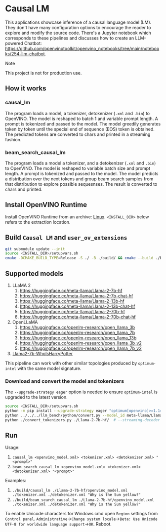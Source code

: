 # Causal LM

This applications showcase inference of a causal language model (LM). They don't have many configuration options to encourage the reader to explore and modify the source code. There's a Jupyter notebook which corresponds to these pipelines and discusses how to create an LLM-powered Chatbot: https://github.com/openvinotoolkit/openvino_notebooks/tree/main/notebooks/254-llm-chatbot.

> [!NOTE]
> This project is not for production use.

## How it works

### causal_lm

The program loads a model, a tokenizer, detokenizer (`.xml` and `.bin`) to OpenVINO. The model is reshaped to batch 1 and variable prompt length. A prompt is tokenized and passed to the model. The model greedily generates token by token until the special end of sequence (EOS) token is obtained. The predicted tokens are converted to chars and printed in a streaming fashion.

### beam_search_causal_lm

The program loads a model a tokenizer, and a detokenizer (`.xml` and `.bin`) to OpenVINO. The model is reshaped to variable batch size and prompt length. A prompt is tokenized and passed to the model. The model predicts a distribution over the next tokens and group beam search samples from that distribution to explore possible sequesnses. The result is converted to chars and printed.

## Install OpenVINO Runtime

Install OpenVINO Runtime from an archive: [Linux](https://docs.openvino.ai/2023.2/openvino_docs_install_guides_installing_openvino_from_archive_linux.html). `<INSTALL_DIR>` below refers to the extraction location.

## Build `Causal LM` and `user_ov_extensions`

```sh
git submodule update --init
source <INSTALL_DIR>/setupvars.sh
cmake -DCMAKE_BUILD_TYPE=Release -S ./ -B ./build/ && cmake --build ./build/ --config Release -j
```

## Supported models

1. LLaMA 2
   1. https://huggingface.co/meta-llama/Llama-2-7b-hf
   2. https://huggingface.co/meta-llama/Llama-2-7b-chat-hf
   3. https://huggingface.co/meta-llama/Llama-2-13b-hf
   4. https://huggingface.co/meta-llama/Llama-2-13b-chat-hf
   5. https://huggingface.co/meta-llama/Llama-2-70b-hf
   6. https://huggingface.co/meta-llama/Llama-2-70b-chat-hf
2. OpenLLaMA
   1. https://huggingface.co/openlm-research/open_llama_3b
   2. https://huggingface.co/openlm-research/open_llama_7b
   3. https://huggingface.co/openlm-research/open_llama_13b
   4. https://huggingface.co/openlm-research/open_llama_3b_v2
   5. https://huggingface.co/openlm-research/open_llama_7b_v2
3. [Llama2-7b-WhoIsHarryPotter](https://huggingface.co/microsoft/Llama2-7b-WhoIsHarryPotter)

This pipeline can work with other similar topologies produced by `optimum-intel` with the same model signature.

### Download and convert the model and tokenizers

The `--upgrade-strategy eager` option is needed to ensure `optimum-intel` is upgraded to the latest version.

```sh
source <INSTALL_DIR>/setupvars.sh
python -m pip install --upgrade-strategy eager "optimum[openvino]>=1.14" -r ../../../llm_bench/python/requirements.txt ../../../thirdparty/openvino_contrib/modules/custom_operations/[transformers] --extra-index-url https://download.pytorch.org/whl/cpu
python ../../../llm_bench/python/convert.py --model_id meta-llama/Llama-2-7b-hf --output_dir ./Llama-2-7b-hf/ --stateful
python ./convert_tokenizers.py ./Llama-2-7b-hf/  # --streaming-decoder for beam_search_causal_lm
```

## Run

Usage:
1. `causal_lm <openvino_model.xml> <tokenizer.xml> <detokenizer.xml> "<prompt>"`
2. `beam_search_causal_lm <openvino_model.xml> <tokenizer.xml> <detokenizer.xml> "<prompt>"`

Examples:
1. `./build/causal_lm ./Llama-2-7b-hf/openvino_model.xml ./tokenizer.xml ./detokenizer.xml "Why is the Sun yellow?"`
2. `./build/beam_search_causal_lm ./Llama-2-7b-hf/openvino_model.xml ./tokenizer.xml ./detokenizer.xml "Why is the Sun yellow?"`

To enable Unicode characters for Windows cmd open `Region` settings from `Control panel`. `Administrative`->`Change system locale`->`Beta: Use Unicode UTF-8 for worldwide language support`->`OK`. Reboot.
